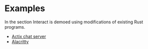 # Examples

In the section Interact is demoed using modifications of existing Rust programs.

* [Actix chat server](examples/actix.md)
* [Alacritty](examples/alacritty.md)

